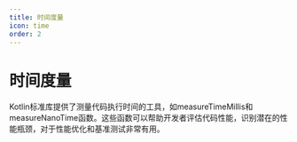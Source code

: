 ```yaml
---
title: 时间度量
icon: time
order: 2
---
```


# 时间度量

Kotlin标准库提供了测量代码执行时间的工具，如measureTimeMillis和measureNanoTime函数。这些函数可以帮助开发者评估代码性能，识别潜在的性能瓶颈，对于性能优化和基准测试非常有用。
